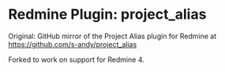# Redmine Plugin: project_alias

Original: GitHub mirror of the Project Alias plugin for Redmine at https://github.com/s-andy/project_alias

Forked to work on support for Redmine 4.
